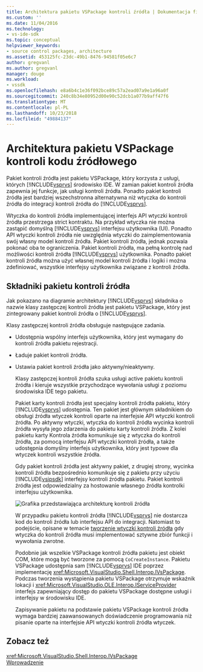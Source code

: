```yaml
---
title: Architektura pakietu VSPackage kontroli źródła | Dokumentacja firmy Microsoft
ms.custom: ''
ms.date: 11/04/2016
ms.technology:
- vs-ide-sdk
ms.topic: conceptual
helpviewer_keywords:
- source control packages, architecture
ms.assetid: 453125fc-23dc-49b1-8476-94581f05e6c7
author: gregvanl
ms.author: gregvanl
manager: douge
ms.workload:
- vssdk
ms.openlocfilehash: e8a6b4c1e36f092bce89c57a2ead07a9e1a96a0f
ms.sourcegitcommit: 240c8b34e80952d00e90c52dcb1a077b9aff47f6
ms.translationtype: MT
ms.contentlocale: pl-PL
ms.lasthandoff: 10/23/2018
ms.locfileid: "49884137"
---
```

# <a name="source-control-vspackage-architecture"></a>Architektura pakietu VSPackage kontroli kodu źródłowego
Pakiet kontroli źródła jest pakietu VSPackage, który korzysta z usługi, których [!INCLUDE[vsprvs](../../code-quality/includes/vsprvs_md.md)] środowisko IDE. W zamian pakiet kontroli źródła zapewnia jej funkcje, jak usługi kontroli źródła. Ponadto pakiet kontroli źródła jest bardziej wszechstronna alternatywna niż wtyczka do kontroli źródła do integracji kontroli źródła do [!INCLUDE[vsprvs](../../code-quality/includes/vsprvs_md.md)].  
  
 Wtyczka do kontroli źródła implementującej interfejs API wtyczki kontroli źródła przestrzega strict kontraktu. Na przykład wtyczka nie można zastąpić domyślną [!INCLUDE[vsprvs](../../code-quality/includes/vsprvs_md.md)] interfejsu użytkownika (UI). Ponadto API wtyczki kontroli źródła nie uwzględnia wtyczki do zaimplementowania swój własny model kontroli źródła. Pakiet kontroli źródła, jednak pozwala pokonać oba te ograniczenia. Pakiet kontroli źródła, ma pełną kontrolę nad możliwości kontroli źródła [!INCLUDE[vsprvs](../../code-quality/includes/vsprvs_md.md)] użytkownika. Ponadto pakiet kontroli źródła można użyć własnej model kontroli źródła i logiki i można zdefiniować, wszystkie interfejsy użytkownika związane z kontroli źródła.  
  
## <a name="source-control-package-components"></a>Składniki pakietu kontroli źródła  
 Jak pokazano na diagramie architektury [!INCLUDE[vsprvs](../../code-quality/includes/vsprvs_md.md)] składnika o nazwie klasy zastępczej kontroli źródła jest pakietu VSPackage, który jest zintegrowany pakiet kontroli źródła o [!INCLUDE[vsprvs](../../code-quality/includes/vsprvs_md.md)].  
  
 Klasy zastępczej kontroli źródła obsługuje następujące zadania.  
  
- Udostępnia wspólny interfejs użytkownika, który jest wymagany do kontroli źródła pakietu rejestracji.  
  
- Ładuje pakiet kontroli źródła.  
  
- Ustawia pakiet kontroli źródła jako aktywny/nieaktywny.  
  
  Klasy zastępczej kontroli źródła szuka usługi active pakietu kontroli źródła i kieruje wszystkie przychodzące wywołania usługi z poziomu środowiska IDE tego pakietu.  
  
  Pakiet karty kontroli źródła jest specjalny kontroli źródła pakietu, który [!INCLUDE[vsprvs](../../code-quality/includes/vsprvs_md.md)] udostępnia. Ten pakiet jest głównym składnikiem do obsługi źródła wtyczek kontroli oparte na interfejsie API wtyczki kontroli źródła. Po aktywny wtyczki, wtyczka do kontroli źródła wycinka kontroli źródła wysyła jego zdarzenia do pakietu karty kontroli źródła. Z kolei pakietu karty Kontrola źródła komunikuje się z wtyczka do kontroli źródła, za pomocą interfejsu API wtyczki kontroli źródła, a także udostępnia domyślny interfejs użytkownika, który jest typowe dla wtyczek kontroli wszystkie źródła.  
  
  Gdy pakiet kontroli źródła jest aktywny pakiet, z drugiej strony, wycinka kontroli źródła bezpośrednio komunikuje się z pakietu przy użyciu [!INCLUDE[vsipsdk](../../extensibility/includes/vsipsdk_md.md)] interfejsy kontroli źródła pakietu. Pakiet kontroli źródła jest odpowiedzialny za hostowanie własnego źródła kontrolki interfejsu użytkownika.  
  
  ![Grafika przedstawiająca architekturę kontroli źródła](../../extensibility/internals/media/vsipsccarch.gif "VSIPSCCArch")  
  
  W przypadku pakietu kontroli źródła [!INCLUDE[vsprvs](../../code-quality/includes/vsprvs_md.md)] nie dostarcza kod do kontroli źródła lub interfejsu API do integracji. Natomiast to podejście, opisane w temacie [tworzenie wtyczki kontroli źródła](../../extensibility/internals/creating-a-source-control-plug-in.md) gdy wtyczka do kontroli źródła musi implementować sztywne zbiór funkcji i wywołania zwrotne.  
  
  Podobnie jak wszelkie VSPackage kontroli źródła pakietu jest obiekt COM, które mogą być tworzone za pomocą `CoCreateInstance`. Pakietu VSPackage udostępnia sam [!INCLUDE[vsprvs](../../code-quality/includes/vsprvs_md.md)] IDE poprzez implementację <xref:Microsoft.VisualStudio.Shell.Interop.IVsPackage>. Podczas tworzenia wystąpienia pakietu VSPackage otrzymuje wskaźnik lokacji i <xref:Microsoft.VisualStudio.OLE.Interop.IServiceProvider> interfejs zapewniający dostęp do pakietu VSPackage dostępne usługi i interfejsy w środowisku IDE.  
  
  Zapisywanie pakietu na podstawie pakietu VSPackage kontroli źródła wymaga bardziej zaawansowanych doświadczenie programowania niż pisanie oparte na interfejsie API wtyczki kontroli źródła wtyczek.  
  
## <a name="see-also"></a>Zobacz też  
 <xref:Microsoft.VisualStudio.Shell.Interop.IVsPackage>   
 [Wprowadzenie](../../extensibility/internals/getting-started-with-source-control-vspackages.md)